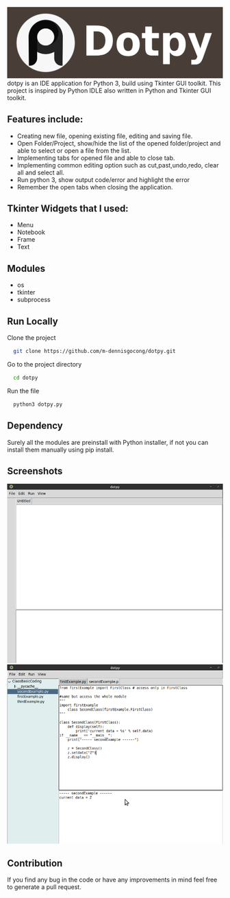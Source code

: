 <img src = "images/banner.png">
dotpy is an IDE application for Python 3, build using Tkinter GUI toolkit. This project is inspired by Python IDLE also written in Python and Tkinter GUI toolkit.

## Features include:

- Creating new file, opening existing file, editing and saving file.
- Open Folder/Project, show/hide the list of the opened folder/project and able to select or open a file from the list.
- Implementing tabs for opened file and able to close tab.
- Implementing common editing option such as cut,past,undo,redo, clear all and select all.
- Run python 3, show output code/error and highlight the error
- Remember the open tabs when closing the application.

## Tkinter Widgets that I used:

- Menu
- Notebook
- Frame
- Text

## Modules
- os
- tkinter
- subprocess

## Run Locally

Clone the project

```bash
  git clone https://github.com/m-dennisgocong/dotpy.git
```
Go to the project directory

```bash
  cd dotpy
```
Run the file

```bash
  python3 dotpy.py
```
## Dependency
Surely all the modules are preinstall with Python installer, if not you can install them manually using pip install.

## Screenshots
<img src = "images/screenshot01.png">
<img src = "images/screenshot02.png">

## Contribution
If you find any bug in the code or have any improvements in mind feel free to generate a pull request.
